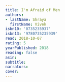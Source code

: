 ```yaml
---
title: I'm Afraid of Men
authors:
- lastName: Shraya
  firstName: Vivek
isbn10: '0735235937'
isbn13: '9780735235939'
read: 2018-10-07
rating: 5
yearPublished: 2018
reading: false
asin:
subtitle:
narrators:
cover:
---
```

